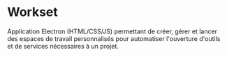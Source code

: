 # Workset
Application Electron (HTML/CSS/JS) permettant de créer, gérer et lancer des espaces de travail personnalisés pour automatiser l'ouverture d'outils et de services nécessaires à un projet.
